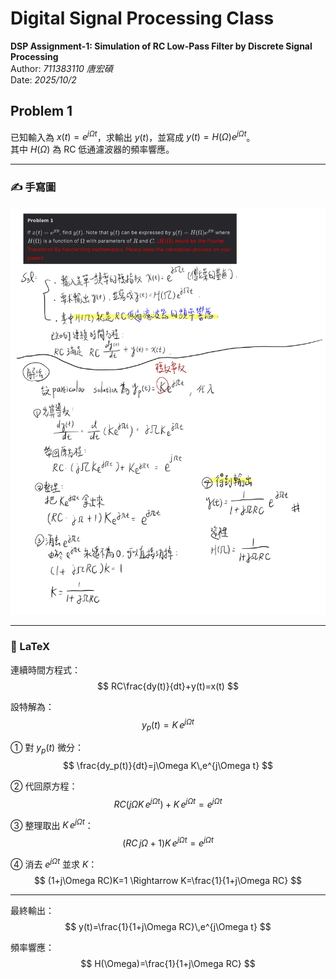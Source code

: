 #  Digital Signal Processing Class
**DSP Assignment-1: Simulation of RC Low-Pass Filter by Discrete Signal Processing**  
Author: *711383110 唐宏碩*  
Date: *2025/10/2*

## Problem 1

已知輸入為 $x(t)=e^{j\Omega t}$，求輸出 $y(t)$，並寫成 $y(t)=H(\Omega)e^{j\Omega t}$。  
其中 $H(\Omega)$ 為 RC 低通濾波器的頻率響應。

---

### ✍️ 手寫圖
![Problem 1 手寫稿](https://raw.githubusercontent.com/s711383110-tech/Digital-Signal-Processing-Class/main/fig/problem1.jpg)

---

### 🧩 LaTeX

連續時間方程式：
$$
RC\frac{dy(t)}{dt}+y(t)=x(t)
$$

設特解為：
$$
y_p(t)=K\,e^{j\Omega t}
$$

① 對 $y_p(t)$ 微分：
$$
\frac{dy_p(t)}{dt}=j\Omega K\,e^{j\Omega t}
$$

② 代回原方程：
$$
RC(j\Omega K\,e^{j\Omega t})+K\,e^{j\Omega t}=e^{j\Omega t}
$$

③ 整理取出 $K\,e^{j\Omega t}$：
$$
(RC\,j\Omega+1)K\,e^{j\Omega t}=e^{j\Omega t}
$$

④ 消去 $e^{j\Omega t}$ 並求 $K$：
$$
(1+j\Omega RC)K=1 \Rightarrow K=\frac{1}{1+j\Omega RC}
$$

---

最終輸出：
$$
y(t)=\frac{1}{1+j\Omega RC}\,e^{j\Omega t}
$$

頻率響應：
$$
H(\Omega)=\frac{1}{1+j\Omega RC}
$$
